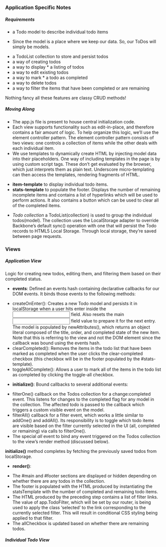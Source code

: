 ### Application Specific Notes

##### Requirements

* a Todo model to describe individual todo items
 - Since the model is a place where we keep our data. So, our ToDos will simply be models.
* a TodoList collection to store and persist todos
* a way of creating todos
* a way to display * a listing of todos
* a way to edit existing todos
* a way to mark * a todo as completed
* a way to delete todos
* a way to filter the items that have been completed or are remaining

Nothing fancy all these features are classy CRUD methods!

##### Moving Along

* The app.js file is present to house central initialization code.
* Each view supports functionality such as edit-in-place, and therefore contains a fair amount of logic. To help organize this logic, we’ll use the element controller pattern. The element controller pattern consists of two views: one controls a collection of items while the other deals with each individual item.
* We use templates to dynamically create HTML by injecting model data into their placeholders. One way of including templates in the page is by using custom script tags. These don’t get evaluated by the browser, which just interprets them as plain text. Underscore micro-templating can then access the templates, rendering fragments of HTML. 
 - **item-template** to display individual todo items.
 - **stats-template** to populate the footer. Displays the number of remaining incomplete items and contains a list of hyperlinks which will be used to perform actions. It also contains a button which can be used to clear all of the completed items.
* *Todo collection* a TodoList(collection) is used to group the individual todos(model). The collection uses the LocalStorage adapter to override Backbone’s default sync() operation with one that will persist the Todo records to HTML5 Local Storage. Through local storage, they’re saved between page requests.

### Views

##### Application View

Logic for creating new todos, editing them, and filtering them based on their completed status.

* **events**: Defined an events hash containing declarative callbacks for our DOM events. It binds those events to the following methods:
 - createOnEnter(): Creates a new Todo model and persists it in localStorage when a user hits enter inside the <input/> field. Also resets the main <input/> field value to prepare it for the next entry. The model is populated by newAttributes(), which returns an object literal composed of the title, order, and completed state of the new item. Note that this is referring to the view and not the DOM element since the callback was bound using the events hash.
 - clearCompleted(): Removes the items in the todo list that have been marked as completed when the user clicks the clear-completed checkbox (this checkbox will be in the footer populated by the #stats-template).
 - toggleAllComplete(): Allows a user to mark all of the items in the todo list as completed by clicking the toggle-all checkbox.

* **initialize()**: Bound callbacks to several additional events:
 - filterOne() callback on the Todos collection for a change:completed event. This listens for changes to the completed flag for any model in the collection. The affected todo is passed to the callback which triggers a custom visible event on the model.
 - filterAll() callback for a filter event, which works a little similar to addOne() and addAll(). Its responsibility is to toggle which todo items are visible based on the filter currently selected in the UI (all, completed or remaining) via calls to filterOne().
 - The special *all* event to bind any event triggered on the Todos collection to the view’s render method (discussed below).

**initialize()** method completes by fetching the previously saved todos from localStorage.

* **render()**:
 - The #main and #footer sections are displayed or hidden depending on whether there are any todos in the collection.
 - The footer is populated with the HTML produced by instantiating the statsTemplate with the number of completed and remaining todo items.
 - The HTML produced by the preceding step contains a list of filter links. The value of app.TodoFilter, which will be set by our router, is being used to apply the class ‘selected’ to the link corresponding to the currently selected filter. This will result in conditional CSS styling being applied to that filter.
 - The allCheckbox is updated based on whether there are remaining todos.

##### Individual Todo View







